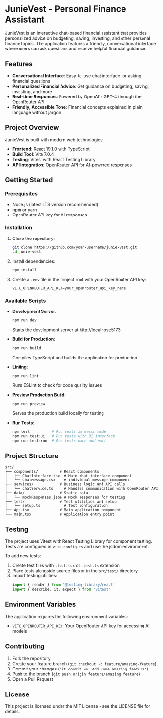 # JunieVest - Personal Finance Assistant

JunieVest is an interactive chat-based financial assistant that provides personalized advice on budgeting, saving, investing, and other personal finance topics. The application features a friendly, conversational interface where users can ask questions and receive helpful financial guidance.

## Features

- **Conversational Interface**: Easy-to-use chat interface for asking financial questions
- **Personalized Financial Advice**: Get guidance on budgeting, saving, investing, and more
- **Real-time Responses**: Powered by OpenAI's GPT-4 through the OpenRouter API
- **Friendly, Accessible Tone**: Financial concepts explained in plain language without jargon

## Project Overview

JunieVest is built with modern web technologies:

- **Frontend**: React 19.1.0 with TypeScript
- **Build Tool**: Vite 7.0.4
- **Testing**: Vitest with React Testing Library
- **API Integration**: OpenRouter API for AI-powered responses

## Getting Started

### Prerequisites

- Node.js (latest LTS version recommended)
- npm or yarn
- OpenRouter API key for AI responses

### Installation

1. Clone the repository:
   ```bash
   git clone https://github.com/your-username/junie-vest.git
   cd junie-vest
   ```

2. Install dependencies:
   ```bash
   npm install
   ```

3. Create a `.env` file in the project root with your OpenRouter API key:
   ```
   VITE_OPENROUTER_API_KEY=your_openrouter_api_key_here
   ```

### Available Scripts

- **Development Server**:
  ```bash
  npm run dev
  ```
  Starts the development server at http://localhost:5173

- **Build for Production**:
  ```bash
  npm run build
  ```
  Compiles TypeScript and builds the application for production

- **Linting**:
  ```bash
  npm run lint
  ```
  Runs ESLint to check for code quality issues

- **Preview Production Build**:
  ```bash
  npm run preview
  ```
  Serves the production build locally for testing

- **Run Tests**:
  ```bash
  npm test          # Run tests in watch mode
  npm run test:ui   # Run tests with UI interface
  npm run test:run  # Run tests once and exit
  ```

## Project Structure

```
src/
├── components/          # React components
│   ├── ChatInterface.tsx  # Main chat interface component
│   └── ChatMessage.tsx    # Individual message component
├── services/            # Business logic and API calls
│   └── chatService.ts     # Handles communication with OpenRouter API
├── data/                # Static data
│   └── mockResponses.json # Mock responses for testing
├── test/                # Test utilities and setup
│   └── setup.ts           # Test configuration
├── App.tsx              # Main application component
└── main.tsx             # Application entry point
```

## Testing

The project uses Vitest with React Testing Library for component testing. Tests are configured in `vite.config.ts` and use the jsdom environment.

To add new tests:
1. Create test files with `.test.tsx` or `.test.ts` extension
2. Place tests alongside source files or in the `src/test/` directory
3. Import testing utilities:
   ```typescript
   import { render } from '@testing-library/react'
   import { describe, it, expect } from 'vitest'
   ```

## Environment Variables

The application requires the following environment variables:

- `VITE_OPENROUTER_API_KEY`: Your OpenRouter API key for accessing AI models

## Contributing

1. Fork the repository
2. Create your feature branch (`git checkout -b feature/amazing-feature`)
3. Commit your changes (`git commit -m 'Add some amazing feature'`)
4. Push to the branch (`git push origin feature/amazing-feature`)
5. Open a Pull Request

## License

This project is licensed under the MIT License - see the LICENSE file for details.
